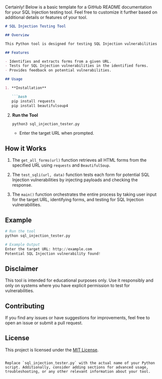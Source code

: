 Certainly! Below is a basic template for a GitHub README documentation for your SQL Injection testing tool. Feel free to customize it further based on additional details or features of your tool.

```markdown
# SQL Injection Testing Tool

## Overview

This Python tool is designed for testing SQL Injection vulnerabilities in web forms. It utilizes the `requests` library for HTTP requests and `BeautifulSoup` for HTML parsing.

## Features

- Identifies and extracts forms from a given URL.
- Tests for SQL Injection vulnerabilities in the identified forms.
- Provides feedback on potential vulnerabilities.

## Usage

1. **Installation**

   ```bash
   pip install requests
   pip install beautifulsoup4
   ```

2. **Run the Tool**

   ```bash
   python3 sql_injection_tester.py
   ```

   - Enter the target URL when prompted.

## How it Works

1. The `get_all_forms(url)` function retrieves all HTML forms from the specified URL using `requests` and `BeautifulSoup`.

2. The `test_sqli(url, data)` function tests each form for potential SQL Injection vulnerabilities by injecting payloads and checking the response.

3. The `main()` function orchestrates the entire process by taking user input for the target URL, identifying forms, and testing for SQL Injection vulnerabilities.

## Example

```python
# Run the tool
python sql_injection_tester.py

# Example Output
Enter the target URL: http://example.com
Potential SQL Injection vulnerability found!
```

## Disclaimer

This tool is intended for educational purposes only. Use it responsibly and only on systems where you have explicit permission to test for vulnerabilities.

## Contributing

If you find any issues or have suggestions for improvements, feel free to open an issue or submit a pull request.

## License

This project is licensed under the [MIT License](LICENSE).

```

Replace `sql_injection_tester.py` with the actual name of your Python script. Additionally, consider adding sections for advanced usage, troubleshooting, or any other relevant information about your tool.
